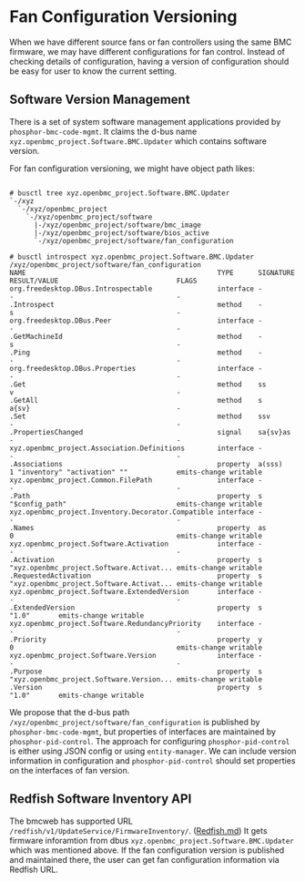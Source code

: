 ﻿# Fan Configuration Versioning

When we have different source fans or fan controllers using the same BMC
firmware, we may have different configurations for fan control. Instead of
checking details of configuration, having a version of configuration should be
easy for user to know the current setting.

## Software Version Management

There is a set of system software management applications provided by
`phosphor-bmc-code-mgmt`. It claims the d-bus name
`xyz.openbmc_project.Software.BMC.Updater` which contains software version.

For fan configuration versioning, we might have object path likes:

```console

# busctl tree xyz.openbmc_project.Software.BMC.Updater
`-/xyz
  `-/xyz/openbmc_project
    `-/xyz/openbmc_project/software
      |-/xyz/openbmc_project/software/bmc_image
      |-/xyz/openbmc_project/software/bios_active
      `-/xyz/openbmc_project/software/fan_configuration

# busctl introspect xyz.openbmc_project.Software.BMC.Updater /xyz/openbmc_project/software/fan_configuration
NAME                                               TYPE      SIGNATURE RESULT/VALUE                             FLAGS
org.freedesktop.DBus.Introspectable                interface -         -                                        -
.Introspect                                        method    -         s                                        -
org.freedesktop.DBus.Peer                          interface -         -                                        -
.GetMachineId                                      method    -         s                                        -
.Ping                                              method    -         -                                        -
org.freedesktop.DBus.Properties                    interface -         -                                        -
.Get                                               method    ss        v                                        -
.GetAll                                            method    s         a{sv}                                    -
.Set                                               method    ssv       -                                        -
.PropertiesChanged                                 signal    sa{sv}as  -                                        -
xyz.openbmc_project.Association.Definitions        interface -         -                                        -
.Associations                                      property  a(sss)    1 "inventory" "activation" ""            emits-change writable
xyz.openbmc_project.Common.FilePath                interface -         -                                        -
.Path                                              property  s         "$config_path"                           emits-change writable
xyz.openbmc_project.Inventory.Decorator.Compatible interface -         -                                        -
.Names                                             property  as        0                                        emits-change writable
xyz.openbmc_project.Software.Activation            interface -         -                                        -
.Activation                                        property  s         "xyz.openbmc_project.Software.Activat... emits-change writable
.RequestedActivation                               property  s         "xyz.openbmc_project.Software.Activat... emits-change writable
xyz.openbmc_project.Software.ExtendedVersion       interface -         -                                        -
.ExtendedVersion                                   property  s         "1.0"       emits-change writable
xyz.openbmc_project.Software.RedundancyPriority    interface -         -                                        -
.Priority                                          property  y         0                                        emits-change writable
xyz.openbmc_project.Software.Version               interface -         -                                        -
.Purpose                                           property  s         "xyz.openbmc_project.Software.Version... emits-change writable
.Version                                           property  s         "1.0"       emits-change writable

```

We propose that the d-bus path `/xyz/openbmc_project/software/fan_configuration`
is published by `phosphor-bmc-code-mgmt`, but properties of interfaces are
maintained by `phosphor-pid-control`. The approach for configuring
`phosphor-pid-control` is either using JSON config or using `entity-manager`. We
can include version information in configuration and `phosphor-pid-control`
should set properties on the interfaces of fan version.

## Redfish Software Inventory API

The bmcweb has supported URL
`/redfish/v1/UpdateService/FirmwareInventory/`.
([Redfish.md](https://github.com/openbmc/bmcweb/blob/master/Redfish.md#redfishv1updateservicefirmwareinventory))
It gets firmware inforamtion from dbus
`xyz.openbmc_project.Software.BMC.Updater` which was mentioned above. If the fan
configuration version is published and maintained there, the user can get fan
configuration information via Redfish URL.
